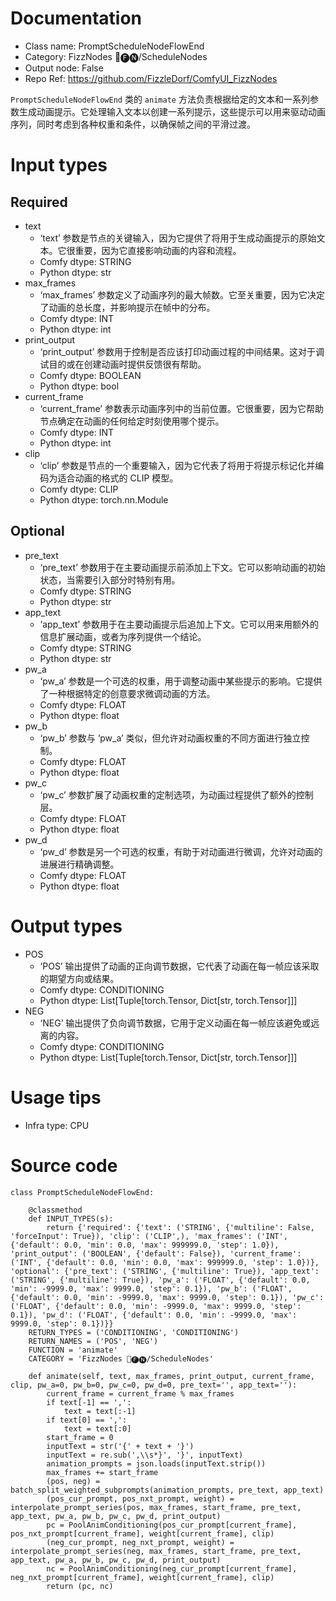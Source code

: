 # Documentation
- Class name: PromptScheduleNodeFlowEnd
- Category: FizzNodes 📅🅕🅝/ScheduleNodes
- Output node: False
- Repo Ref: https://github.com/FizzleDorf/ComfyUI_FizzNodes

`PromptScheduleNodeFlowEnd` 类的 `animate` 方法负责根据给定的文本和一系列参数生成动画提示。它处理输入文本以创建一系列提示，这些提示可以用来驱动动画序列，同时考虑到各种权重和条件，以确保帧之间的平滑过渡。

# Input types
## Required
- text
    - ‘text’ 参数是节点的关键输入，因为它提供了将用于生成动画提示的原始文本。它很重要，因为它直接影响动画的内容和流程。
    - Comfy dtype: STRING
    - Python dtype: str
- max_frames
    - ‘max_frames’ 参数定义了动画序列的最大帧数。它至关重要，因为它决定了动画的总长度，并影响提示在帧中的分布。
    - Comfy dtype: INT
    - Python dtype: int
- print_output
    - ‘print_output’ 参数用于控制是否应该打印动画过程的中间结果。这对于调试目的或在创建动画时提供反馈很有帮助。
    - Comfy dtype: BOOLEAN
    - Python dtype: bool
- current_frame
    - ‘current_frame’ 参数表示动画序列中的当前位置。它很重要，因为它帮助节点确定在动画的任何给定时刻使用哪个提示。
    - Comfy dtype: INT
    - Python dtype: int
- clip
    - ‘clip’ 参数是节点的一个重要输入，因为它代表了将用于将提示标记化并编码为适合动画的格式的 CLIP 模型。
    - Comfy dtype: CLIP
    - Python dtype: torch.nn.Module
## Optional
- pre_text
    - ‘pre_text’ 参数用于在主要动画提示前添加上下文。它可以影响动画的初始状态，当需要引入部分时特别有用。
    - Comfy dtype: STRING
    - Python dtype: str
- app_text
    - ‘app_text’ 参数用于在主要动画提示后追加上下文。它可以用来用额外的信息扩展动画，或者为序列提供一个结论。
    - Comfy dtype: STRING
    - Python dtype: str
- pw_a
    - ‘pw_a’ 参数是一个可选的权重，用于调整动画中某些提示的影响。它提供了一种根据特定的创意要求微调动画的方法。
    - Comfy dtype: FLOAT
    - Python dtype: float
- pw_b
    - ‘pw_b’ 参数与 ‘pw_a’ 类似，但允许对动画权重的不同方面进行独立控制。
    - Comfy dtype: FLOAT
    - Python dtype: float
- pw_c
    - ‘pw_c’ 参数扩展了动画权重的定制选项，为动画过程提供了额外的控制层。
    - Comfy dtype: FLOAT
    - Python dtype: float
- pw_d
    - ‘pw_d’ 参数是另一个可选的权重，有助于对动画进行微调，允许对动画的进展进行精确调整。
    - Comfy dtype: FLOAT
    - Python dtype: float

# Output types
- POS
    - ‘POS’ 输出提供了动画的正向调节数据，它代表了动画在每一帧应该采取的期望方向或结果。
    - Comfy dtype: CONDITIONING
    - Python dtype: List[Tuple[torch.Tensor, Dict[str, torch.Tensor]]]
- NEG
    - ‘NEG’ 输出提供了负向调节数据，它用于定义动画在每一帧应该避免或远离的内容。
    - Comfy dtype: CONDITIONING
    - Python dtype: List[Tuple[torch.Tensor, Dict[str, torch.Tensor]]]

# Usage tips
- Infra type: CPU

# Source code
```
class PromptScheduleNodeFlowEnd:

    @classmethod
    def INPUT_TYPES(s):
        return {'required': {'text': ('STRING', {'multiline': False, 'forceInput': True}), 'clip': ('CLIP',), 'max_frames': ('INT', {'default': 0.0, 'min': 0.0, 'max': 999999.0, 'step': 1.0}), 'print_output': ('BOOLEAN', {'default': False}), 'current_frame': ('INT', {'default': 0.0, 'min': 0.0, 'max': 999999.0, 'step': 1.0})}, 'optional': {'pre_text': ('STRING', {'multiline': True}), 'app_text': ('STRING', {'multiline': True}), 'pw_a': ('FLOAT', {'default': 0.0, 'min': -9999.0, 'max': 9999.0, 'step': 0.1}), 'pw_b': ('FLOAT', {'default': 0.0, 'min': -9999.0, 'max': 9999.0, 'step': 0.1}), 'pw_c': ('FLOAT', {'default': 0.0, 'min': -9999.0, 'max': 9999.0, 'step': 0.1}), 'pw_d': ('FLOAT', {'default': 0.0, 'min': -9999.0, 'max': 9999.0, 'step': 0.1})}}
    RETURN_TYPES = ('CONDITIONING', 'CONDITIONING')
    RETURN_NAMES = ('POS', 'NEG')
    FUNCTION = 'animate'
    CATEGORY = 'FizzNodes 📅🅕🅝/ScheduleNodes'

    def animate(self, text, max_frames, print_output, current_frame, clip, pw_a=0, pw_b=0, pw_c=0, pw_d=0, pre_text='', app_text=''):
        current_frame = current_frame % max_frames
        if text[-1] == ',':
            text = text[:-1]
        if text[0] == ',':
            text = text[:0]
        start_frame = 0
        inputText = str('{' + text + '}')
        inputText = re.sub(',\\s*}', '}', inputText)
        animation_prompts = json.loads(inputText.strip())
        max_frames += start_frame
        (pos, neg) = batch_split_weighted_subprompts(animation_prompts, pre_text, app_text)
        (pos_cur_prompt, pos_nxt_prompt, weight) = interpolate_prompt_series(pos, max_frames, start_frame, pre_text, app_text, pw_a, pw_b, pw_c, pw_d, print_output)
        pc = PoolAnimConditioning(pos_cur_prompt[current_frame], pos_nxt_prompt[current_frame], weight[current_frame], clip)
        (neg_cur_prompt, neg_nxt_prompt, weight) = interpolate_prompt_series(neg, max_frames, start_frame, pre_text, app_text, pw_a, pw_b, pw_c, pw_d, print_output)
        nc = PoolAnimConditioning(neg_cur_prompt[current_frame], neg_nxt_prompt[current_frame], weight[current_frame], clip)
        return (pc, nc)
```